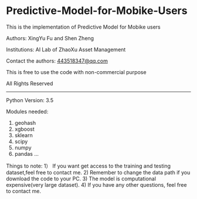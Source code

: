 # Predictive-Model-for-Mobike-Users
This is the implementation of Predictive Model for Mobike users

Authors: XingYu Fu and Shen Zheng

Institutions: AI Lab of ZhaoXu Asset Management

Contact the authors: 443518347@qq.com

This is free to use the code with non-commercial purpose

All Rights Reserved

-----------------------------------------------------------------------

Python Version: 3.5

Modules needed:
1) geohash
2) xgboost
3) sklearn
4) scipy
5) numpy
6) pandas
...

Things to note:
1） If you want get access to the training and testing dataset,feel free to contact me.
2) Remember to change the data path if you download the code to your PC.
3) The model is computational expensive(very large dataset).
4) If you have any other questions, feel free to contact me.
